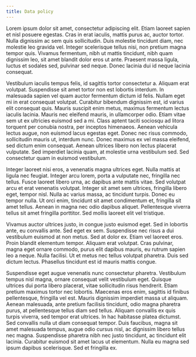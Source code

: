```yaml
---
title: Data policy
---
```

Lorem ipsum dolor sit amet, consectetur adipiscing elit. Etiam laoreet sapien et nisl posuere egestas. Cras in erat iaculis, mattis purus ac, auctor tortor. Nulla dignissim ac sem quis sollicitudin. Duis molestie tincidunt diam, nec molestie leo gravida vel. Integer scelerisque tellus nisi, non pretium magna tempor quis. Vivamus fermentum, nibh ut mattis tincidunt, nibh quam dignissim leo, sit amet blandit dolor eros ut ante. Praesent massa ligula, luctus et sodales sed, pulvinar sed neque. Donec lacinia dui id neque lacinia consequat.

Vestibulum iaculis tempus felis, id sagittis tortor consectetur a. Aliquam erat volutpat. Suspendisse sit amet tortor non est lobortis interdum. In malesuada sapien vel quam auctor fermentum dictum id felis. Nullam eget mi in erat consequat volutpat. Curabitur bibendum dignissim est, id varius elit consequat quis. Mauris suscipit enim metus, maximus fermentum lectus iaculis lacinia. Mauris nec eleifend mauris, in ullamcorper odio. Etiam vitae sem ut ex ultricies euismod sed a mi. Class aptent taciti sociosqu ad litora torquent per conubia nostra, per inceptos himenaeos. Aenean vehicula lectus augue, non euismod lacus egestas eget. Donec nec risus commodo, sollicitudin mauris ut, interdum nunc. Donec maximus ex vel massa eleifend, sed dictum enim consequat. Aenean ultrices libero non lectus placerat vulputate. Sed imperdiet lacinia quam, at molestie urna vestibulum sed. Sed consectetur quam in euismod vestibulum.

Integer laoreet nisi eros, a venenatis magna ultrices eget. Nulla mattis at ligula nec feugiat. Integer arcu lorem, porta a vulputate nec, fringilla nec tellus. Fusce laoreet libero urna, ac dapibus ante mattis vitae. Sed volutpat arcu et erat venenatis volutpat. Integer sit amet sem ultrices, fringilla libero eget, tempor nisl. Nulla ac varius massa, ac tincidunt turpis. Donec eu tempor nulla. Ut orci enim, tincidunt sit amet condimentum et, fringilla sit amet tellus. Aenean in magna nec odio dapibus aliquet. Pellentesque viverra tellus sit amet fringilla porttitor. Sed mollis laoreet elit vel tristique.

Vivamus auctor ultrices justo, in congue justo euismod eget. Sed in lobortis ante, eu convallis ante. Sed eget ex sem. Suspendisse nec risus a dui vestibulum euismod at non metus. Sed at dolor ex. Etiam vel laoreet eros. Proin blandit elementum tempor. Aliquam erat volutpat. Cras pulvinar, magna eget ornare commodo, purus elit dapibus mauris, eu rutrum sapien leo a neque. Nulla facilisi. Ut et metus nec tellus volutpat pharetra. Duis sed dictum lectus. Phasellus tincidunt est id mauris mattis congue.

Suspendisse eget augue venenatis nunc consectetur pharetra. Vestibulum tempus nisl magna, ornare consequat velit vestibulum eget. Quisque ultrices dui porta libero placerat, vitae sollicitudin risus hendrerit. Etiam pretium maximus tortor nec lobortis. Maecenas eros enim, sagittis id finibus pellentesque, fringilla vel est. Mauris dignissim imperdiet massa ut aliquam. Aenean malesuada, ante pretium facilisis tincidunt, odio magna pharetra purus, at pellentesque tellus diam sed tellus. Aliquam convallis ex quis turpis viverra, sed tempor erat ultrices. In hac habitasse platea dictumst. Sed convallis nulla ut diam consequat tempor. Duis faucibus, magna sit amet malesuada tempus, augue odio cursus nisl, ac dignissim libero tellus nec magna. Suspendisse pharetra nibh nec justo tincidunt, ac tincidunt elit lacinia. Curabitur euismod sit amet lacus ut elementum. Nulla eu magna sed ipsum dapibus scelerisque. Sed et fringilla ex.